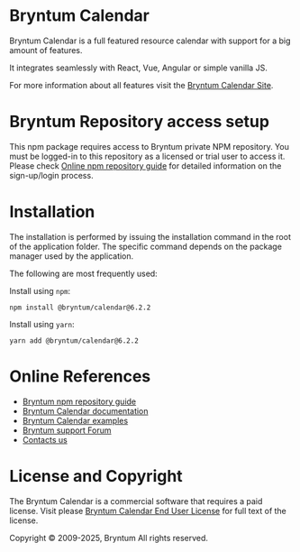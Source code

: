 # Bryntum Calendar

Bryntum Calendar is a full featured resource calendar with support for a big amount of features.

It integrates seamlessly with React, Vue, Angular or simple vanilla JS.

For more information about all features visit the [Bryntum Calendar Site](https://bryntum.com/products/calendar/).

# Bryntum Repository access setup

This npm package requires access to Bryntum private NPM repository. You must be logged-in to this repository as a
licensed or trial user to access it. Please check [Online npm repository guide](https://bryntum.com/products/calendar/docs/guide/Calendar/npm-repository) for
detailed information on the sign-up/login process.

# Installation

The installation is performed by issuing the installation command in the root of the application folder. The specific
command depends on the package manager used by the application.

The following are most frequently used:

Install using `npm`:
```
npm install @bryntum/calendar@6.2.2
```

Install using `yarn`:
```
yarn add @bryntum/calendar@6.2.2
```

# Online References

* [Bryntum npm repository guide](https://bryntum.com/products/calendar/docs/guide/Calendar/npm-repository)
* [Bryntum Calendar documentation](https://bryntum.com/products/calendar/docs/)
* [Bryntum Calendar examples](https://bryntum.com/products/calendar/examples/)
* [Bryntum support Forum](https://forum.bryntum.com/)
* [Contacts us](https://bryntum.com/contact/)

# License and Copyright

The Bryntum Calendar is a commercial software that requires a paid license. Visit please 
[Bryntum Calendar End User License](https://bryntum.com/products/calendar/license/) for full text of the license.

Copyright © 2009-2025, Bryntum
All rights reserved.
